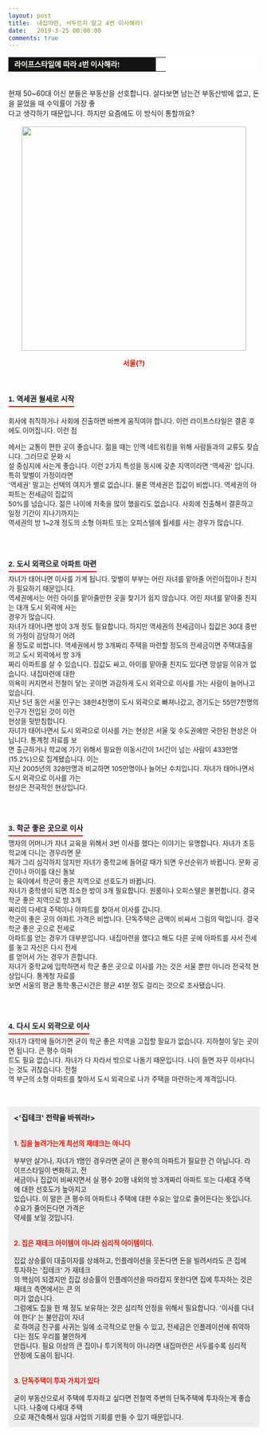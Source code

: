 ```yaml
---
layout: post
title:  내집마련, 서두르지 말고 4번 이사해라!
date:   2019-3-25 00:00:00
comments: true
---
```



<span style="font-size: 10pt;"><div><table width="99%" bgcolor="#ffffff" cellspacing="1" cellpadding="2"><tbody><tr><td width="280" bgcolor="#141313" style-="border-bottom:#141313 1px solid; border-left:#141313 1px solid; border-top:#141313 1px solid; &#13;&#10;border-right:#141313 1px solid"><span style="color: rgb(0, 0, 0); font-family: 맑은 고딕, dotum, verdana; font-size: 11pt;"><strong><span syle="font-size:11pt"><font color="#fffff0">&nbsp;라이프스타일에 따라 4번 이사해라!</font></span></strong></span></td><td style="border-width: 0px 0px 1px; border-style: solid; border-color: rgb(255, 255, 255) rgb(255, 255, 255) rgb(20, 19, 19);"><span style="font-size: 11pt;"><font color="#000000">&nbsp;</font></span></td></tr></tbody></table></div><div><br>현재 50~60대 이신 분들은 부동산을 선호합니다. 살다보면 남는건 부동산밖에 없고, 돈을 묻었을 때 수익률이 가장 좋<br> 다고 생각하기 때문입니다. 하지만 요즘에도 이 방식이 통할까요?<br><br></div><p style="margin: 0px;"><div class="imageblock center" style="text-align: center; clear: both;"><span data-url="https://t1.daumcdn.net/cfile/tistory/163181424E97E74C06?download" data-lightbox="lightbox"><img width="450" height="358" style="height: auto; cursor: pointer; max-width: 100%;" alt="" src="https://t1.daumcdn.net/cfile/tistory/163181424E97E74C06" filename="cfile5.uf@163181424E97E74C060DC5.jpg" filemime=""></span></div><p></p><div><center><strong><font color="#e31600">서울(?)</font></strong></center><br><br><br></div><div><h3 style="font: bold 11pt/normal 맑은 고딕, Dotum, Sans-serif; margin: 0px; padding: 0px 0px 5px; border-bottom-color: rgb(255, 0, 0); border-bottom-width: 2px; border-bottom-style: solid; float: left; font-size-adjust: none; font-stretch: normal;">1. 역세권 월세로 시작</h3></div></span><p><span style="font-size: 10pt;"><br><br>회사에 취직하거나 사회에 진출하면 바쁘게 움직여야 합니다. 이런 라이프스타일은 결혼 후에도 이어집니다. ﻿이런 점</span><br></p><span style="font-size: 10pt;"><p>﻿에서는 교통이 편한 곳이 좋습니다. 젊을 때는 인맥 네트워킹을 위해 사람들과의 교류도 잦습니다. 그러므로 문화 시<br> 설 중심지에 사는게 좋습니다. 이런 2가지 특성을 동시에 갖춘 지역이라면 '역세권' 입니다. 특히 맞벌이 가정이라면<br>'역세권' 말고는 선택의 여지가 별로 없습니다. 물론 역세권은 집값이 비쌉니다. 역세권의 아파트는 전세금이 집값의<br>50%를 넘습니다. 젊은 나이에 저축을 많이 했을리도 없습니다. 사회에 진출해서 결혼하고 일정 기간이 지나기까지는<br> 역세권의 방 1~2개 정도의 소형 아파트 또는 오피스텔에 월세를 사는 경우가 많습니다.<br><br><br><br></p><h3 style="font: bold 11pt/normal 맑은 고딕, Dotum, Sans-serif; margin: 0px; padding: 0px 0px 5px; border-bottom-color: rgb(255, 0, 0); border-bottom-width: 2px; border-bottom-style: solid; float: left; font-size-adjust: none; font-stretch: normal;">2. 도시 외곽으로 아파트 마련</h3><p></p><span style="font-size: 10pt;"><p><br><br>자녀가 태어나면 이사를 가게 됩니다. 맞벌이 부부는 어린 자녀를 맡아줄 어린이집이나 친지가 필요하기 때문입니다.<br>역세권에서는 어린 아이를 맡아줄만한 곳을 찾기가 쉽지 않습니다. 어린 자녀를 맡아줄 친지는 대개 도시 외곽에 사는<br> 경우가 많습니다. <br>자녀가 태어나면 방이 3개 정도 필요합니다. 하지만 역세권의 전세금이나 집값은 30대 중반의 가정이 감당하기 어려<br> 울 정도로 비쌉니다. 역세권에서 방 3개짜리 주택을 마련할 정도의 전세금이면 주택대출을 끼고 도시 외곽에서 방 3개<br> 짜리 아파트를 살 수 있습니다. 집값도 싸고, 아이를 맡아줄 친지도 있다면 망설일 이유가 없습니다. 내집마련에 대한<br> 의욕이 커지면서 전철이 닿는 곳이면 과감하게 도시 외곽으로 이사를 가는 사람이 늘어나고 있습니다.<br>지난 5년 동안 서울 인구는 38만4천명이 도시 외곽으로 빠져나갔고, 경기도는 55만7천명의 인구가 전입된 것이 이런<br> 현상을 뒷받침합니다. <br>자녀가 태어나면서 도시 외곽으로 이사를 가는 현상은 서울 및 수도권에만 국한된 현상은 아닙니다. 통계청 자료를 보<br> 면 출근하거나 학교에 가기 위해서 필요한 이동시간이 1시간이 넘는 사람이 433만명(15.2%)으로 집계됐습니다. 이는<br> 지난 2005년의 328만명과 비교하면 105만명이나 늘어난 수치입니다. 자녀가 태어나면서 도시 외곽으로 이사를 가는<br> 현상은 전국적인 현상입니다.<br><br><br><br></p><h3 style="font: bold 11pt/normal 맑은 고딕, Dotum, Sans-serif; margin: 0px; padding: 0px 0px 5px; border-bottom-color: rgb(255, 0, 0); border-bottom-width: 2px; border-bottom-style: solid; float: left; font-size-adjust: none; font-stretch: normal;">3. 학군 좋은 곳으로 이사</h3><p></p><span style="font-size: 10pt;"><p><br><br>맹자의 어머니가 자녀 교육을 위해서 3번 이사를 했다는 이야기는 유명합니다. 자녀가 초등학교에 다니는 경우라면 문<br> 제가 그리 심각하지 않지만 자녀가 중학교에 들어갈 때가 되면 우선순위가 바뀝니다. 문화 공간이나 아이를 대신 돌보<br> 는 육아에서 학군이 좋은 지역으로 선호도가 바뀝니다.<br>자녀가 중학생이 되면 최소한 방이 3개 필요합니다. 원룸이나 오피스텔은 불편합니다. 결국 학군 좋은 지역으로 방 3개<br> 짜리의 다세대 주택이나 아파트를 찾아서 이사를 갑니다.<br>학군이 좋은 곳의 아파트 가격은 비쌉니다. 단독주택은 금액이 비싸서 그림의 떡입니다. 결국 학군 좋은 곳으로 전세로<br> 아파트를 얻는 경우가 대부분입니다. 내집마련을 했다고 해도 다른 곳에 아파트를 사서 전세를 놓고 자신은 다시 전세<br> 를 얻어서 가는 경우가 흔합니다.<br>자녀가 중학교에 입학하면서 학군 좋은 곳으로 이사를 가는 것은 서울 뿐만 아니라 전국적 현상입니다. 통계청 자료를<br> 보면 서울의 평균 통학·통근시간은 평균 41분 정도 걸리는 것으로 조사됐습니다. <br><br><br><br></p><h3 style="font: bold 11pt/normal 맑은 고딕, Dotum, Sans-serif; margin: 0px; padding: 0px 0px 5px; border-bottom-color: rgb(255, 0, 0); border-bottom-width: 2px; border-bottom-style: solid; float: left; font-size-adjust: none; font-stretch: normal;">4. 다시 도시 외곽으로 이사</h3><p><span style="font-size: 10pt;"><br></span><br> 자녀가 대학에 들어가면 굳이 학군 좋은 지역을 고집할 필요가 없습니다. 지하철이 닿는 곳이면 됩니다. 큰 평수 아파<br> 트도 필요 없습니다. 자녀가 다 자라서 밖으로 나돌기 때문입니다. 나이 들면 자꾸 이사다니는 것도 귀찮습니다. 전철<br> 역 부근의 소형 아파트를 찾아서 도시 외곽으로 나가 주택을 마련하는게 제격입니다.<br><br><br></p><div class="txc-textbox" style="padding: 10px; border: 1px solid rgb(238, 238, 238); border-image: none; background-color: rgb(238, 238, 238);"><strong><span style="font-size:11pt;">&lt;'집테크' 전략을 바꿔라!&gt;</span></strong><br><br><br><strong><font color="#e31600">1. 집을 늘려가는게 최선의 재테크는 아니다</font></strong><br><br>부부만 살거나, 자녀가 1명인 경우라면 굳이 큰 평수의 아파트가 필요한 건 아닙니다. 라이프스타일이 변화하고, 전<br> 세금이나 집값이 비싸지면서 실 평수 20평 내외의 방 3개짜리 아파트 또는 다세대 주택에 대한 선호도가 높아지고<br> 있습니다. 이 말은 큰 평수의 아파트나 주택에 대한 수요는 앞으로 줄어든다는 뜻입니다. 수요가 줄어든다면 가격은<br> 약세를 보일 것입니다.<br><br><br><strong><font color="#e31600">2. 집은 재테크 아이템이 아니라 심리적 아이템이다.</font></strong><br><br>집값 상승률이 대출이자를 상쇄하고, 인플레이션을 웃돈다면 돈을 빌려서라도 큰 집에 투자하는 '집테크' 가 재테크<br> 의 핵심이 되겠지만 집값 상승률이 인플레이션을 따라잡지 못한다면 집에 투자하는 것은 재테크 측면에서는 큰 의<br> 미가 없습니다. <br>그럼에도 집을 한 채 정도 보유하는 것은 심리적 안정을 위해서 필요합니다. '이사를 다녀야 한다' 는 불안감이 자녀<br> 로 하여금 친구를 사귀는 일에 소극적으로 만들 수 있고, 전세금은 인플레이션에 취약하다는 점도 우리를 불안하게<br> 만듭니다. 필요 이상의 큰 집이나 투기목적이 아니라면 내집마련은 서두를수록 심리적 안정에 도움이 됩니다.<br><br><br><strong><font color="#e31600">3. 단독주택이 투자 가치가 있다</font></strong><br><br>굳이 부동산으로서 주택에 투자하고 싶다면 전철역 주변의 단독주택에 투자하는게 좋습니다. 나중에 다세대 주택<br> 으로 재건축해서 임대 사업의 기회를 만들 수 있기 때문입니다.</div></span><p></p></span><p></p></span><p><br></p>